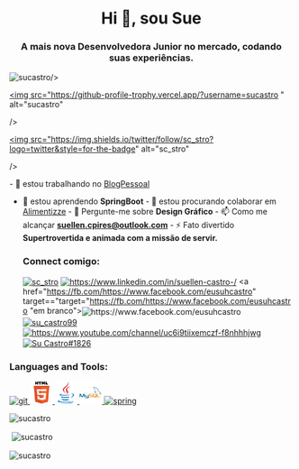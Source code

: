 <h1 align="center">Hi
👋, sou Sue</h1> <h3 align="center">A mais nova Desenvolvedora Junior no mercado, codando suas experiências.</h3>

<p align="left"> <img src="https://komarev.com/ghpvc/?username=sucastro&label=Profile%20views&color=0e75b6&style=flat" alt="sucastro"

/> </p><p align="left"> <a href="https://github.com/ryo-ma/github-profile-trophy"><img src="https://github-profile-trophy.vercel.app/?username=sucastro " alt="sucastro"

/></a> </p><p align="left"> <a href="https://twitter.com/sc_stro" target="blank"><img src="https://img.shields.io/twitter/follow/sc_stro?logo=twitter&style=for-the-badge" alt="sc_stro"

/></a> </p>- 🔭 estou trabalhando no [BlogPessoal](https://github.com/SuCastro/BlogPessoal)















- 🌱 estou aprendendo **SpringBoot** - 👯 estou procurando colaborar em [Alimentizze](https://github.com/SuCastro/ProjetoAlimentizze) - 💬 Pergunte-me sobre **Design Gráfico** - 📫 Como me alcançar **suellen.cpires@outlook.com** - ⚡ Fato divertido **Supertrovertida e animada com a missão de servir.** <h3 align="left">Connect comigo:</h3> <p align="left"> <a href="https://twitter.com/sc_stro" target="blank"><img align="center" src="https://raw.githubusercontent.com/rahuldkjain/github-profile-readme-generator/master/src/images/icons/Social/twitter.svg" alt="sc_stro" height="30" width="40" /></a> <a href="https://linkedin.com/in/https://www.linkedin.com/in/suellen-castro-/" target="blank"><img align="center" src="https://raw.githubusercontent.com/rahuldkjain/github-profile-readme-generator/master/src/images/icons/Social/linked-in-alt.svg" alt="https://www.linkedin.com/in/suellen-castro-/" altura="30" largura="40" /></a> <a href="https://fb.com/https://www.facebook.com/eusuhcastro" target=="target="https://fb.com/https://www.facebook.com/eusuhcastro "em branco"><img align="center" src="https://raw.githubusercontent.com/rahuldkjain/github-profile-readme-generator/master/src/images/icons/Social/facebook.svg" alt="https://www.facebook.com/eusuhcastro" altura="30" largura="40" /></a> <a href="https://instagram.com/su_castro99" target="blank"><img align="center" src="https://raw.githubusercontent.com/rahuldkjain/github-profile-readme-generator/master/src/images/icons/Social/instagram.svg" alt="su_castro99" altura=
"30" width="40" /></a>
<a href="https://www.youtube.com/c/https://www.youtube.com/channel/uc6i9tiixemczf-f8nhhhjwg" target="blank"><img align="center" src="https://raw.githubusercontent.com/rahuldkjain/github-profile-readme-generator/master/src/images/icons/Social/youtube.svg" alt="https://www.youtube.com/channel/uc6i9tiixemczf-f8nhhhjwg" height="30" width="40" /></a>
<a href="https://discord.gg/Su Castro#1826" target="blank"><img align="center" src="https://raw.githubusercontent.com/rahuldkjain/github-profile-readme-generator/master/src/images/icons/Social/discord.svg" alt="Su Castro#1826" height="30" width="40" /></a>
</p>

<h3 align="left">Languages and Tools:</h3>
<p align="left"> <a href="https://git-scm.com/" target="_blank"> <img src="https://www.vectorlogo.zone/logos/git-scm/git-scm-icon.svg" alt="git" width="40" height="40"/> </a> <a href="https://www.w3.org/html/" target="_blank"> <img src="https://raw.githubusercontent.com/devicons/devicon/master/icons/html5/html5-original-wordmark.svg" alt="html5" width="40" height="40"/> </a> <a href="https://www.java.com" target="_blank"> <img src="https://raw.githubusercontent.com/devicons/devicon/master/icons/java/java-original.svg" alt="java" width="40" height="40"/> </a> <a href="https://www.mysql.com/" target="_blank"> <img src="https://raw.githubusercontent.com/devicons/devicon/master/icons/mysql/mysql-original-wordmark.svg" alt="mysql" width="40" height="40"/> </a> <a href="https://spring.io/" target="_blank"> <img src="https://www.vectorlogo.zone/logos/springio/springio-icon.svg" alt="spring" width="40" height="40"/> </a> </p>

<p><img align="esquerda" src="https://github-readme-stats.vercel.app/api/top-langs?username=sucastro&show_icons=true&locale=en&layout=compact" alt="sucastro" /></p>

<p>&nbsp;<img align="center" src ="https://github-readme-stats.vercel.app/api?username=sucastro&show_icons=true&locale=en" alt="sucastro" /></p>

<p><img align="center" src="https://github-readme-streak-stats.herokuapp.com/?user=sucastro&" alt="sucastro" /></p>
